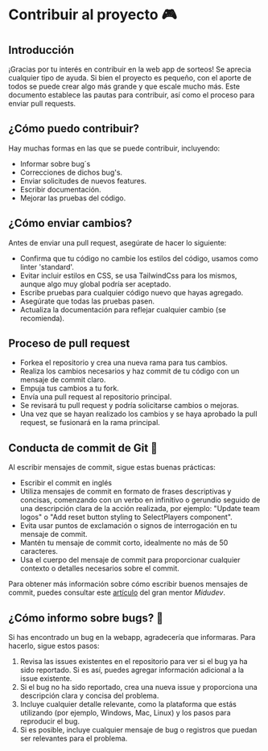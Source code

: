 

# Contribuir al proyecto 🎮

## Introducción

¡Gracias por tu interés en contribuir en la web app de sorteos! Se aprecia cualquier tipo de ayuda. Si bien el proyecto es pequeño, con el aporte de todos se puede crear algo más grande y que escale mucho más. Este documento establece las pautas para contribuir, así como el proceso para enviar pull requests.

## ¿Cómo puedo contribuir?

Hay muchas formas en las que se puede contribuir, incluyendo:

- Informar sobre bug´s
- Correcciones de dichos bug's.
- Enviar solicitudes de nuevos features.
- Escribir documentación.
- Mejorar las pruebas del código.

## ¿Cómo enviar cambios? 

Antes de enviar una pull request, asegúrate de hacer lo siguiente:

- Confirma que tu código no cambie los estilos del código, usamos como linter 'standard'.
- Evitar incluir estilos en CSS, se usa TailwindCss para los mismos, aunque algo muy global podría ser aceptado.
- Escribe pruebas para cualquier código nuevo que hayas agregado.
- Asegúrate que todas las pruebas pasen.
- Actualiza la documentación para reflejar cualquier cambio (se recomienda).

## Proceso de pull request 

- Forkea el repositorio y crea una nueva rama para tus cambios.
- Realiza los cambios necesarios y haz commit de tu código con un mensaje de commit claro.
- Empuja tus cambios a tu fork.
- Envía una pull request al repositorio principal.
- Se revisará tu pull request y podría solicitarse cambios o mejoras.
- Una vez que se hayan realizado los cambios y se haya aprobado la pull request, se fusionará en la rama principal.

## Conducta de commit de Git 📝

Al escribir mensajes de commit, sigue estas buenas prácticas:

- Escribir el commit en inglés
- Utiliza mensajes de commit en formato de frases descriptivas y concisas, comenzando con un verbo en infinitivo o gerundio seguido de una descripción clara de la acción realizada, por ejemplo: "Update team logos" o "Add reset button styling to SelectPlayers component".
- Evita usar puntos de exclamación o signos de interrogación en tu mensaje de commit.
- Mantén tu mensaje de commit corto, idealmente no más de 50 caracteres.
- Usa el cuerpo del mensaje de commit para proporcionar cualquier contexto o detalles necesarios sobre el commit.

Para obtener más información sobre cómo escribir buenos mensajes de commit, puedes consultar este [artículo](https://midu.dev/buenas-practicas-escribir-commits-git/) del gran mentor *Midudev*.

## ¿Cómo informo sobre bugs? 🐛

Si has encontrado un bug en la webapp, agradecería que informaras. Para hacerlo, sigue estos pasos:

1. Revisa las issues existentes en el repositorio para ver si el bug ya ha sido reportado. Si es así, puedes agregar información adicional a la issue existente.
2. Si el bug no ha sido reportado, crea una nueva issue y proporciona una descripción clara y concisa del problema.
3. Incluye cualquier detalle relevante, como la plataforma que estás utilizando (por ejemplo, Windows, Mac, Linux) y los pasos para reproducir el bug.
4. Si es posible, incluye cualquier mensaje de bug o registros que puedan ser relevantes para el problema.